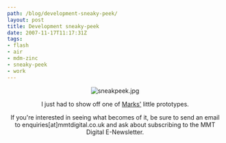 ```yaml
---
path: /blog/development-sneaky-peek/
layout: post
title: Development sneaky-peek
date: 2007-11-17T11:17:31Z
tags:
- flash
- air
- mdm-zinc
- sneaky-peek
- work
---
```



<p style="text-align: center"><img src="http://uploads.psyked.co.uk/2007/11/sneakpeek.jpg" alt="sneakpeek.jpg" /></p>
<p style="text-align: center">I just had to show off one of <a href="http://www.mmtdigital.co.uk/RVE31d5c7769e694a7cbc286c1c1b2c4fd8,,.aspx" title="Open link in a new window" target="_blank">Marks'</a> little prototypes.</p>


<p style="text-align: center">If you're interested in seeing what becomes of it, be sure to send an
email to enquiries[at]mmtdigital.co.uk and ask about subscribing to
the MMT Digital E-Newsletter.